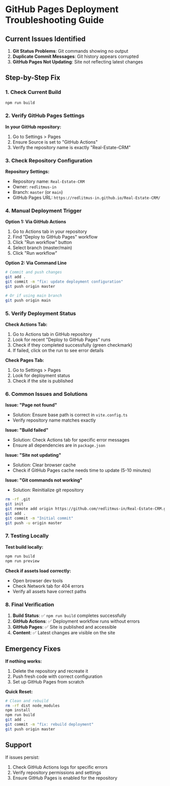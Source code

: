 # GitHub Pages Deployment Troubleshooting Guide

## Current Issues Identified

1. **Git Status Problems**: Git commands showing no output
2. **Duplicate Commit Messages**: Git history appears corrupted
3. **GitHub Pages Not Updating**: Site not reflecting latest changes

## Step-by-Step Fix

### 1. Check Current Build
```bash
npm run build
```

### 2. Verify GitHub Pages Settings

**In your GitHub repository:**
1. Go to Settings > Pages
2. Ensure Source is set to "GitHub Actions"
3. Verify the repository name is exactly "Real-Estate-CRM"

### 3. Check Repository Configuration

**Repository Settings:**
- Repository name: `Real-Estate-CRM`
- Owner: `redlitmus-in`
- Branch: `master` (or `main`)
- GitHub Pages URL: `https://redlitmus-in.github.io/Real-Estate-CRM/`

### 4. Manual Deployment Trigger

**Option 1: Via GitHub Actions**
1. Go to Actions tab in your repository
2. Find "Deploy to GitHub Pages" workflow
3. Click "Run workflow" button
4. Select branch (master/main)
5. Click "Run workflow"

**Option 2: Via Command Line**
```bash
# Commit and push changes
git add .
git commit -m "fix: update deployment configuration"
git push origin master

# Or if using main branch
git push origin main
```

### 5. Verify Deployment Status

**Check Actions Tab:**
1. Go to Actions tab in GitHub repository
2. Look for recent "Deploy to GitHub Pages" runs
3. Check if they completed successfully (green checkmark)
4. If failed, click on the run to see error details

**Check Pages Tab:**
1. Go to Settings > Pages
2. Look for deployment status
3. Check if the site is published

### 6. Common Issues and Solutions

**Issue: "Page not found"**
- Solution: Ensure base path is correct in `vite.config.ts`
- Verify repository name matches exactly

**Issue: "Build failed"**
- Solution: Check Actions tab for specific error messages
- Ensure all dependencies are in `package.json`

**Issue: "Site not updating"**
- Solution: Clear browser cache
- Check if GitHub Pages cache needs time to update (5-10 minutes)

**Issue: "Git commands not working"**
- Solution: Reinitialize git repository
```bash
rm -rf .git
git init
git remote add origin https://github.com/redlitmus-in/Real-Estate-CRM.git
git add .
git commit -m "Initial commit"
git push -u origin master
```

### 7. Testing Locally

**Test build locally:**
```bash
npm run build
npm run preview
```

**Check if assets load correctly:**
- Open browser dev tools
- Check Network tab for 404 errors
- Verify all assets have correct paths

### 8. Final Verification

1. **Build Status**: ✅ `npm run build` completes successfully
2. **GitHub Actions**: ✅ Deployment workflow runs without errors
3. **GitHub Pages**: ✅ Site is published and accessible
4. **Content**: ✅ Latest changes are visible on the site

## Emergency Fixes

**If nothing works:**
1. Delete the repository and recreate it
2. Push fresh code with correct configuration
3. Set up GitHub Pages from scratch

**Quick Reset:**
```bash
# Clean and rebuild
rm -rf dist node_modules
npm install
npm run build
git add .
git commit -m "fix: rebuild deployment"
git push origin master
```

## Support

If issues persist:
1. Check GitHub Actions logs for specific errors
2. Verify repository permissions and settings
3. Ensure GitHub Pages is enabled for the repository 